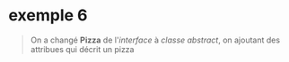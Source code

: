 # exemple 6
>On a changé **Pizza** de l'*interface* à *classe abstract*, on ajoutant des attribues qui décrit un pizza